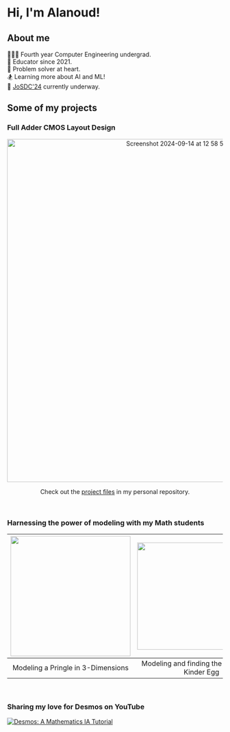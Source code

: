 # Hi, I'm Alanoud!
## About me
🧗🏽‍♀️ Fourth year Computer Engineering undergrad. <br/>
🍏 Educator since 2021. <br/>
🧠 Problem solver at heart. <br/>
🏂 Learning more about AI and ML! <br/>
🚀 [JoSDC'24](https://www.linkedin.com/company/josdc23/) currently underway. <br/>

## Some of my projects
### Full Adder CMOS Layout Design
<div align = "center">
<img width="800" alt="Screenshot 2024-09-14 at 12 58 59 PM" src="https://github.com/user-attachments/assets/ea7f4654-6dbe-4adf-9e70-3d7db230c6b1">
  
  Check out the [project files](/CMOS%20Full%20Adder%20Files/) in my personal repository.
</div>
</br>

### Harnessing the power of modeling with my Math students
| <img src="https://github.com/user-attachments/assets/0f2074b9-965b-466a-b7b3-1511709ded72" width="280" height="280"> | <img src="https://github.com/user-attachments/assets/ce03a5b5-df79-4e3a-9612-69d5de6603da" width="300" height="250"> | <img src="https://github.com/user-attachments/assets/e898811a-2704-4362-a1f4-2640e7a2e37f" width="280" height="280"> |
|:----------------------:|:----------------------:|:----------------------:|
| Modeling a Pringle in 3-Dimensions | Modeling and finding the volume of a Kinder Egg | Modeling a free-kick in 3-Dimensions |
</br>

### Sharing my love for Desmos on YouTube
<!-- BEGIN YOUTUBE-CARD -->
[![Desmos: A Mathematics IA Tutorial](https://ytcards.demolab.com/?id=LiDkdGWbdg0&title=Desmos:+A+Mathematics+IA+Tutorial&lang=en&background_color=%f6f6f6f6&title_color=%2e2e2e2e&stats_color=%2e2e2e2e&max_title_lines=1&width=300&border_radius=5&duration=294 "Desmos: A Mathematics IA Tutorial")](https://youtu.be/LiDkdGWbdg0?si=xtq_g-NO9iX699A2)
<!-- END YOUTUBE-CARD -->
